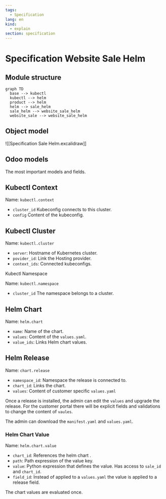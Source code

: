 ```yaml
---
tags:
  - Specification
lang: en
kind:
  - explain
section: specification
---
```


# Specification Website Sale Helm

## Module structure

```mermaid
graph TD
  base --> kubectl
  kubectl --> helm
  product --> helm
  helm --> sale_helm
  sale_helm --> website_sale_helm
  website_sale --> website_sale_helm
```

## Object model

![[Specification Sale Helm.excalidraw]]

## Odoo models

The most important models and fields.

## Kubectl Context

Name: `kubectl.context`

- `cluster_id` Kubeconfig connects to this cluster.
- `config` Content of the kubeconfig.

## Kubectl Cluster

Name: `kubectl.cluster`

- `server`: Hostname of Kubernetes cluster.
- `povider_id`: Link the Hosting provider.
- `context_ids`: Connected kubeconfigs.

Kubectl Namespace

Name: `kubectl.namespace`

- `cluster_id` The namespace belongs to a cluster.

## Helm Chart

Name: `helm.chart`

- `name`: Name of the chart.
- `values`: Content of the `values.yaml`.
- `value_ids`: Links Helm chart values.

## Helm Release

Name: `chart.release`

- `namespace_id`: Namespace the release is connected to.
- `chart_id`: Links the chart.
- `values`: Content of customer specific `values.yaml`

Once a release is installed, the admin can edit the `values` and upgrade the release. For the customer portal there will be explicit fields and validations to change the content of `vaules`.

The admin can download the `manifest.yaml` and `values.yaml`.

### Helm Chart Value

Name: `helm.chart.value`

- `chart_id`: References the helm chart .
- `path`: Path expression of the value key.
- `value`: Python expression that defines the value. Has access to `sale_id` and `chart_id`.
- `field_id`: Instead of applied to a `values.yaml` the value is applied to a release field.

The chart values are evaluated once.
